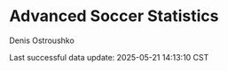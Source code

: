 # Advanced Soccer Statistics
Denis Ostroushko

<!-- gfm -->

Last successful data update: 2025-05-21 14:13:10 CST
